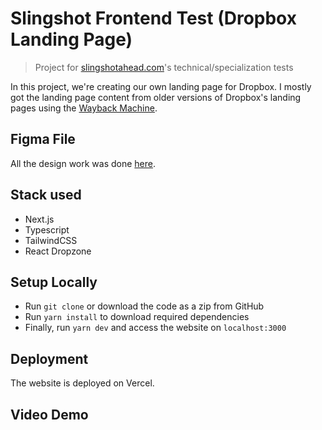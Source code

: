 # Slingshot Frontend Test (Dropbox Landing Page)

> Project for [slingshotahead.com](https://slingshotahead.com)'s technical/specialization tests

In this project, we're creating our own landing page for Dropbox.
I mostly got the landing page content from older versions of Dropbox's landing pages using the
[Wayback Machine](https://web.archive.org/web/20160201014213/https://www.dropbox.com/).

## Figma File

All the design work was done [here](https://www.figma.com/file/JIUadjF5wBsSc5GV9JNoSV/Untitled).

## Stack used

- Next.js
- Typescript
- TailwindCSS
- React Dropzone

## Setup Locally

- Run `git clone` or download the code as a zip from GitHub
- Run `yarn install` to download required dependencies
- Finally, run `yarn dev` and access the website on `localhost:3000`

## Deployment

The website is deployed on Vercel.

## Video Demo
